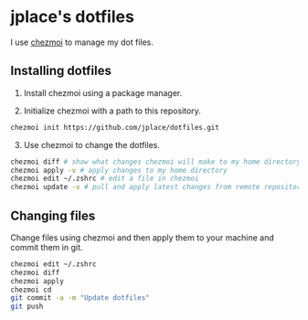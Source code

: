 # jplace's dotfiles

I use [chezmoi](https://chezmoi.io) to manage my dot files.

## Installing dotfiles

1. Install chezmoi using a package manager.

2. Initialize chezmoi with a path to this repository.

```bash
chezmoi init https://github.com/jplace/dotfiles.git
```

3. Use chezmoi to change the dotfiles.

```bash
chezmoi diff # show what changes chezmoi will make to my home directory
chezmoi apply -v # apply changes to my home directory
chezmoi edit ~/.zshrc # edit a file in chezmoi
chezmoi update -v # pull and apply latest changes from remote repository
```

## Changing files

Change files using chezmoi and then apply them to your machine and commit them in git.

```bash
chezmoi edit ~/.zshrc
chezmoi diff
chezmoi apply
chezmoi cd
git commit -a -m "Update dotfiles"
git push
```
